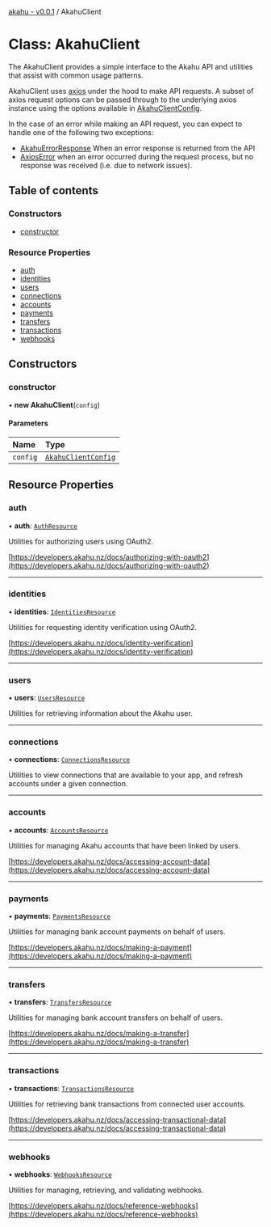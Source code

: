 [akahu - v0.0.1](../README.md) / AkahuClient

# Class: AkahuClient

The AkahuClient provides a simple interface to the Akahu API and utilities
that assist with common usage patterns.

AkahuClient uses [axios](https://axios-http.com/docs/intro) under the hood to make
API requests. A subset of axios request options can be passed through to the underlying axios
instance using the options available in [AkahuClientConfig](../README.md#akahuclientconfig).

In the case of an error while making an API request, you can expect to handle one of the
following two exceptions:

- [AkahuErrorResponse](AkahuErrorResponse.md) When an error response is returned from the API
- [AxiosError](https://github.com/axios/axios/blob/v0.21.1/index.d.ts#L85) when an error
   occurred during the request process, but no response was received (i.e. due to network issues).

## Table of contents

### Constructors

- [constructor](AkahuClient.md#constructor)

### Resource Properties

- [auth](AkahuClient.md#auth)
- [identities](AkahuClient.md#identities)
- [users](AkahuClient.md#users)
- [connections](AkahuClient.md#connections)
- [accounts](AkahuClient.md#accounts)
- [payments](AkahuClient.md#payments)
- [transfers](AkahuClient.md#transfers)
- [transactions](AkahuClient.md#transactions)
- [webhooks](AkahuClient.md#webhooks)

## Constructors

### constructor

• **new AkahuClient**(`config`)

#### Parameters

| Name | Type |
| :------ | :------ |
| `config` | [`AkahuClientConfig`](../README.md#akahuclientconfig) |

## Resource Properties

### auth

• **auth**: [`AuthResource`](AuthResource.md)

Utilities for authorizing users using OAuth2.

[https://developers.akahu.nz/docs/authorizing-with-oauth2](https://developers.akahu.nz/docs/authorizing-with-oauth2)

___

### identities

• **identities**: [`IdentitiesResource`](IdentitiesResource.md)

Utilities for requesting identity verification using OAuth2.

[https://developers.akahu.nz/docs/identity-verification](https://developers.akahu.nz/docs/identity-verification)

___

### users

• **users**: [`UsersResource`](UsersResource.md)

Utilities for retrieving information about the Akahu user.

___

### connections

• **connections**: [`ConnectionsResource`](ConnectionsResource.md)

Utilities to view connections that are available to your app, and refresh
accounts under a given connection.

___

### accounts

• **accounts**: [`AccountsResource`](AccountsResource.md)

Utilities for managing Akahu accounts that have been linked by users.

[https://developers.akahu.nz/docs/accessing-account-data](https://developers.akahu.nz/docs/accessing-account-data)

___

### payments

• **payments**: [`PaymentsResource`](PaymentsResource.md)

Utilities for managing bank account payments on behalf of users.

[https://developers.akahu.nz/docs/making-a-payment](https://developers.akahu.nz/docs/making-a-payment)

___

### transfers

• **transfers**: [`TransfersResource`](TransfersResource.md)

Utilities for managing bank account transfers on behalf of users.

[https://developers.akahu.nz/docs/making-a-transfer](https://developers.akahu.nz/docs/making-a-transfer)

___

### transactions

• **transactions**: [`TransactionsResource`](TransactionsResource.md)

Utilities for retrieving bank transactions from connected user accounts.

[https://developers.akahu.nz/docs/accessing-transactional-data](https://developers.akahu.nz/docs/accessing-transactional-data)

___

### webhooks

• **webhooks**: [`WebhooksResource`](WebhooksResource.md)

Utilities for managing, retrieving, and validating webhooks.

[https://developers.akahu.nz/docs/reference-webhooks](https://developers.akahu.nz/docs/reference-webhooks)
